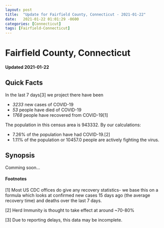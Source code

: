 ```yaml
---
layout: post
title:  "Update for Fairfield County, Connecticut - 2021-01-22"
date:   2021-01-22 01:01:29 -0600
categories: [Connecticut]
tags: [Fairfield-Connecticut]
---
```


# Fairfield County, Connecticut
#### Updated 2021-01-22

## Quick Facts

In the last 7 days[3] we project there have been
- *3233* new cases of COVID-19
- *53* people have died of COVID-19
- *1768* people have recovered from COVID-19[1]

The population in this census area is 943332. By our calculations:
- 7.26% of the population have had COVID-19.[2]
- 1.11% of the population or 10457.0 people are actively fighting the virus.

## Synopsis

Comming soon...


#### Footnotes

[1] Most US CDC offices do give any recovery statistics- we base this on a formula which looks at confirmed new cases
15 days ago (the average recovery time) and deaths over the last 7 days.

[2] Herd Immunity is thought to take effect at around ~70-80%

[3] Due to reporting delays, this data may be incomplete.
 
    